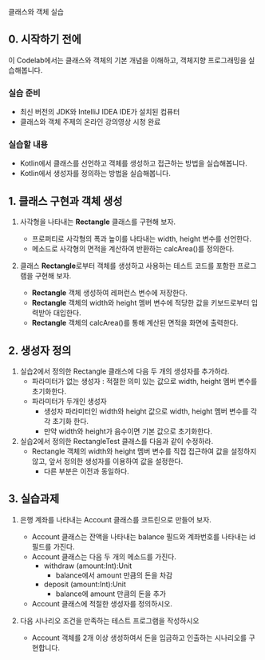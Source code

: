 클래스와 객체 실습

## 0. 시작하기 전에

이 Codelab에서는 클래스와 객체의 기본 개념을 이해하고, 객체지향 프로그래밍을 실습해봅니다.

### 실습 준비

- 최신 버전의 JDK와 IntelliJ IDEA IDE가 설치된 컴퓨터
- 클래스와 객체 주제의 온라인 강의영상 시청 완료

### 실습할 내용
- Kotlin에서 클래스를 선언하고 객체를 생성하고 접근하는 방법을 실습해봅니다.
- Kotlin에서 생성자를 정의하는 방법을 실습해봅니다.



## 1. 클래스 구현과 객체 생성

1. 사각형을 나타내는 **Rectangle** 클래스를 구현해 보자.
  
	- 프로퍼티로 사각형의 폭과 높이를 나타내는 width, height 변수를 선언한다.
	- 메소드로 사각형의 면적을 계산하여 반환하는 calcArea()를 정의한다.
2. 클래스 **Rectangle**로부터 객체를 생성하고 사용하는 테스트 코드를 포함한 프로그램을 구현해 보자.
  
	- **Rectangle** 객체 생성하여 레퍼런스 변수에 저장한다.
	- **Rectangle** 객체의 width와 height 멤버 변수에 적당한 값을 키보드로부터 입력받아 대입한다.
	- **Rectangle** 객체의 calcArea()를 통해 계산된 면적을 화면에 출력한다.

## 2. 생성자 정의

1. 실습2에서 정의한 Rectangle 클래스에 다음 두 개의 생성자를 추가하라.
	- 파라미터가 없는 생성자 : 적절한 의미 있는 값으로 width, height 멤버 변수를 초기화한다.
	- 파라미터가 두개인 생성자
		- 생성자 파라미터인 width와 height 값으로 width, height 멤버 변수를 각각 초기화 한다.
    	- 만약 width와 height가 음수이면 기본 값으로 초기화한다.
2. 실습2에서 정의한 RectangleTest 클래스를 다음과 같이 수정하라.
	- Rectangle 객체의 width와 height 멤버 변수를 직접 접근하여 값을 설정하지 않고, 앞서 정의한 생성자를 이용하여 값을 설정한다.
		- 다른 부분은 이전과 동일하다.

## 3. 실습과제

1. 은행 계좌를 나타내는 Account 클래스를 코트린으로 만들어 보자.
  
	- Account 클래스는 잔액을 나타내는 balance 필드와 계좌번호를 나타내는 id 필드를 가진다.
	- Account 클래스는 다음 두 개의 메소드를 가진다.
		- withdraw (amount:Int):Unit
			- balance에서 amount 만큼의 돈을 차감
		- deposit (amount:Int):Unit
			- balance에 amount 만큼의 돈을 추가
	- Account 클래스에 적절한 생성자를 정의하시오.
2. 다음 시나리오 조건을 만족하는 테스트 프로그램을 작성하시오
  	- Account 객체를 2개 이상 생성하여서 돈을 입금하고 인출하는 시나리오를 구현합니다.